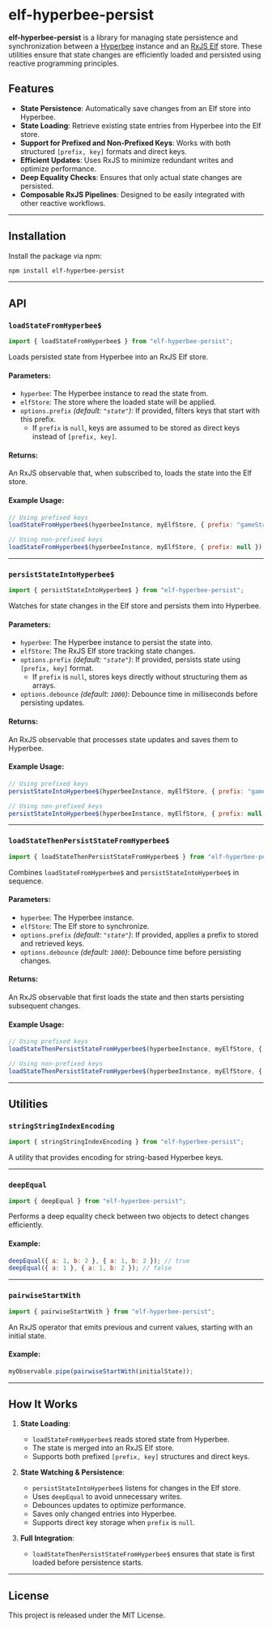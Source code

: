 # elf-hyperbee-persist

**elf-hyperbee-persist** is a library for managing state persistence and synchronization between a [Hyperbee](https://github.com/hypercore-protocol/hyperbee) instance and an [RxJS Elf](https://github.com/ngneat/elf) store. These utilities ensure that state changes are efficiently loaded and persisted using reactive programming principles.

## Features

- **State Persistence**: Automatically save changes from an Elf store into Hyperbee.
- **State Loading**: Retrieve existing state entries from Hyperbee into the Elf store.
- **Support for Prefixed and Non-Prefixed Keys**: Works with both structured `[prefix, key]` formats and direct keys.
- **Efficient Updates**: Uses RxJS to minimize redundant writes and optimize performance.
- **Deep Equality Checks**: Ensures that only actual state changes are persisted.
- **Composable RxJS Pipelines**: Designed to be easily integrated with other reactive workflows.

---

## Installation

Install the package via npm:

```sh
npm install elf-hyperbee-persist
```

---

## API

### `loadStateFromHyperbee$`

```js
import { loadStateFromHyperbee$ } from "elf-hyperbee-persist";
```

Loads persisted state from Hyperbee into an RxJS Elf store.

#### Parameters:
- `hyperbee`: The Hyperbee instance to read the state from.
- `elfStore`: The store where the loaded state will be applied.
- `options.prefix` _(default: `"state"`)_: If provided, filters keys that start with this prefix.
    - If `prefix` is `null`, keys are assumed to be stored as direct keys instead of `[prefix, key]`.

#### Returns:
An RxJS observable that, when subscribed to, loads the state into the Elf store.

#### Example Usage:
```js
// Using prefixed keys
loadStateFromHyperbee$(hyperbeeInstance, myElfStore, { prefix: "gameState" }).subscribe();

// Using non-prefixed keys
loadStateFromHyperbee$(hyperbeeInstance, myElfStore, { prefix: null }).subscribe();
```

---

### `persistStateIntoHyperbee$`

```js
import { persistStateIntoHyperbee$ } from "elf-hyperbee-persist";
```

Watches for state changes in the Elf store and persists them into Hyperbee.

#### Parameters:
- `hyperbee`: The Hyperbee instance to persist the state into.
- `elfStore`: The RxJS Elf store tracking state changes.
- `options.prefix` _(default: `"state"`)_: If provided, persists state using `[prefix, key]` format.
    - If `prefix` is `null`, stores keys directly without structuring them as arrays.
- `options.debounce` _(default: `1000`)_: Debounce time in milliseconds before persisting updates.

#### Returns:
An RxJS observable that processes state updates and saves them to Hyperbee.

#### Example Usage:
```js
// Using prefixed keys
persistStateIntoHyperbee$(hyperbeeInstance, myElfStore, { prefix: "gameState" }).subscribe();

// Using non-prefixed keys
persistStateIntoHyperbee$(hyperbeeInstance, myElfStore, { prefix: null }).subscribe();
```

---

### `loadStateThenPersistStateFromHyperbee$`

```js
import { loadStateThenPersistStateFromHyperbee$ } from "elf-hyperbee-persist";
```

Combines `loadStateFromHyperbee$` and `persistStateIntoHyperbee$` in sequence.

#### Parameters:
- `hyperbee`: The Hyperbee instance.
- `elfStore`: The Elf store to synchronize.
- `options.prefix` _(default: `"state"`)_: If provided, applies a prefix to stored and retrieved keys.
- `options.debounce` _(default: `1000`)_: Debounce time before persisting changes.

#### Returns:
An RxJS observable that first loads the state and then starts persisting subsequent changes.

#### Example Usage:
```js
// Using prefixed keys
loadStateThenPersistStateFromHyperbee$(hyperbeeInstance, myElfStore, { prefix: "gameState" }).subscribe();

// Using non-prefixed keys
loadStateThenPersistStateFromHyperbee$(hyperbeeInstance, myElfStore, { prefix: null }).subscribe();
```

---

## Utilities

### `stringStringIndexEncoding`
```js
import { stringStringIndexEncoding } from "elf-hyperbee-persist";
```
A utility that provides encoding for string-based Hyperbee keys.

---

### `deepEqual`
```js
import { deepEqual } from "elf-hyperbee-persist";
```
Performs a deep equality check between two objects to detect changes efficiently.

#### Example:
```js
deepEqual({ a: 1, b: 2 }, { a: 1, b: 2 }); // true
deepEqual({ a: 1 }, { a: 1, b: 2 }); // false
```

---

### `pairwiseStartWith`
```js
import { pairwiseStartWith } from "elf-hyperbee-persist";
```
An RxJS operator that emits previous and current values, starting with an initial state.

#### Example:
```js
myObservable.pipe(pairwiseStartWith(initialState));
```

---

## How It Works

1. **State Loading**:
    - `loadStateFromHyperbee$` reads stored state from Hyperbee.
    - The state is merged into an RxJS Elf store.
    - Supports both prefixed `[prefix, key]` structures and direct keys.

2. **State Watching & Persistence**:
    - `persistStateIntoHyperbee$` listens for changes in the Elf store.
    - Uses `deepEqual` to avoid unnecessary writes.
    - Debounces updates to optimize performance.
    - Saves only changed entries into Hyperbee.
    - Supports direct key storage when `prefix` is `null`.

3. **Full Integration**:
    - `loadStateThenPersistStateFromHyperbee$` ensures that state is first loaded before persistence starts.

---

## License

This project is released under the MIT License.